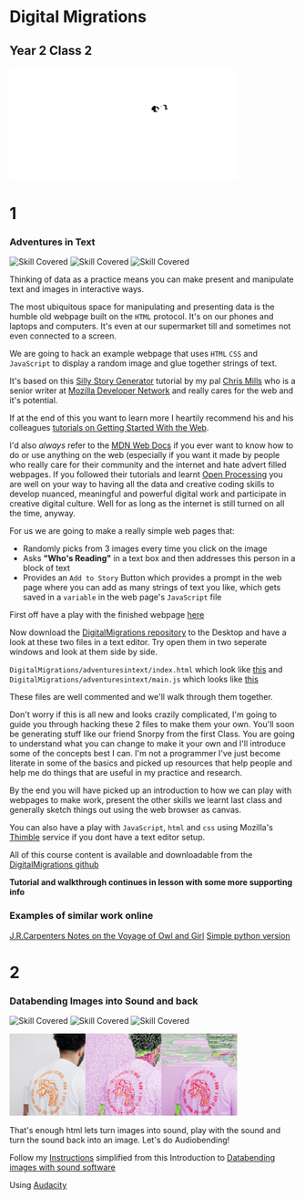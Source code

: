 
# Digital Migrations

## Year 2 Class 2

<img src="images/walters.png" width="400">

# 1

### Adventures in Text

![Skill Covered](https://img.shields.io/badge/skill-DataMaking-magenta.svg?longCache=true&style=plastic)
![Skill Covered](https://img.shields.io/badge/skill-html-green.svg?longCache=true&style=plastic)
![Skill Covered](https://img.shields.io/badge/skill-JavaScript-blue.svg?longCache=true&style=plastic)

Thinking of data as a practice means you can make present and manipulate text and images in interactive ways. 

The most ubiquitous space for manipulating and presenting data is the humble old webpage built on the `HTML` protocol. It's on our phones and laptops and computers. It's even at our supermarket till and sometimes not even connected to a screen.

We are going to hack an example webpage that uses `HTML` `CSS` and `JavaScript` to display a random image and glue together strings of text.

It's based on this [Silly Story Generator](https://developer.mozilla.org/en-US/docs/Learn/JavaScript/First_steps/Silly_story_generator) tutorial by my pal [Chris Mills](https://developer.mozilla.org/en-US/profiles/chrisdavidmills) who is a senior writer at [Mozilla Developer Network](https://developer.mozilla.org) and really cares for the web and it's potential. 

If at the end of this you want to learn more I heartily recommend his and his colleagues [tutorials on Getting Started With the Web](https://developer.mozilla.org/en-US/docs/Learn/Getting_started_with_the_web).

I'd also *always* refer to the [MDN Web Docs](https://developer.mozilla.org/en-US/) if you ever want to know how to do or use anything on the web (especially if you want it made by people who really care for their community and the internet and hate advert filled webpages. If you followed their tutorials and learnt [Open Processing](https://www.openprocessing.org/) you are well on your way to having all the data and creative coding skills to develop nuanced, meaningful and powerful digital work and participate in creative digital culture. Well for as long as the internet is still turned on all the time, anyway.

For us we are going to make a really simple web pages that:

 * Randomly picks from 3 images every time you click on the image
 * Asks **"Who's Reading"** in a text box and then addresses this person in a block of text
 * Provides an `Add to Story` Button which provides a prompt in the web page where you can add as many strings of text you like, which gets saved in a `variable` in the web page's `JavaScript` file 

First off have a play with the finished webpage [here](adventuresintext/index.html)

Now download the [DigitalMigrations repository](https://github.com/cheapjack/DigitalMigrations) to the Desktop and have a look at these two files in a text editor. Try open them in two seperate windows and look at them side by side.

`DigitalMigrations/adventuresintext/index.html` which look like [this](https://github.com/cheapjack/DigitalMigrations/blob/master/adventuresintext/index.html) and  `DigitalMigrations/adventuresintext/main.js` which looks like [this](https://github.com/cheapjack/DigitalMigrations/blob/master/adventuresintext/main.js)

These files are well commented and we'll walk through them together.

Don't worry if this is all new and looks crazily complicated, I'm going to guide you through hacking these 2 files to make them your own. You'll soon be generating stuff like our friend Snorpy from the first Class. You are going to understand what you can change to make it your own and I'll introduce some of the concepts best I can. I'm not a programmer I've just become literate in some of the basics and picked up resources that help people and help me do things that are useful in my practice and research.

By the end you will have picked up an introduction to how we can play with webpages to make work, present the other skills we learnt last class and generally sketch things out using the web browser as canvas. 

You can also have a play with `JavaScript`, `html` and `css` using Mozilla's [Thimble](https://thimble.mozilla.org) service if you dont have a text editor setup.

All of this course content is available and downloadable from the [DigitalMigrations github](https://github.com/cheapjack/DigitalMigrations)

**Tutorial and walkthrough continues in lesson with some more supporting info**

### Examples of similar work online

[J.R.Carpenters Notes on the Voyage of Owl and Girl](http://luckysoap.com/owlandgirl/)
[Simple python version](https://gist.github.com/samplereality/d82f5c2d8abe2b5d45cd)

# 2

### Databending Images into Sound and back

![Skill Covered](https://img.shields.io/badge/skill-glitching-brightgreen.svg?longCache=true&style=plastic)
![Skill Covered](https://img.shields.io/badge/skill-Audacity-lightblue.svg?longCache=true&style=plastic)
![Skill Covered](https://img.shields.io/badge/skill-DataMaking-magenta.svg?longCache=true&style=plastic)

<img src="images/tigerseries.png" width="400">

That's enough html lets turn images into sound, play with the sound and turn the sound back into an image. Let's do Audiobending!

Follow my [Instructions](AudioBending.md) simplified from this Introduction to [Databending images with sound software](http://www.hellocatfood.com/databending-using-audacity/)

Using [Audacity](https://www.audacityteam.org/download/)

